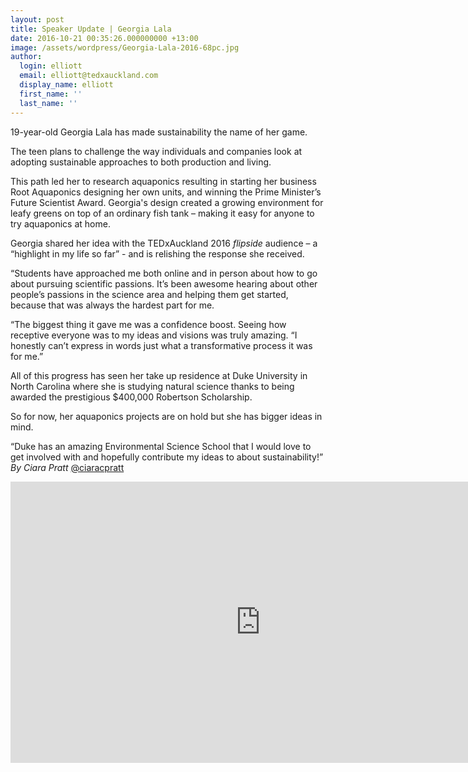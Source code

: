 ```yaml
---
layout: post
title: Speaker Update | Georgia Lala
date: 2016-10-21 00:35:26.000000000 +13:00
image: /assets/wordpress/Georgia-Lala-2016-68pc.jpg
author:
  login: elliott
  email: elliott@tedxauckland.com
  display_name: elliott
  first_name: ''
  last_name: ''
---
```

<p>19-year-old Georgia Lala has made sustainability the name of her game.</p>
<p>The teen plans to challenge the way individuals and companies look at adopting sustainable approaches to both production and living.</p>
<p>This path led her to research aquaponics resulting in starting her business Root Aquaponics designing her own units, and winning the Prime Minister’s Future Scientist Award. Georgia's design created a growing environment for leafy greens on top of an ordinary fish tank – making it easy for anyone to try aquaponics at home.</p>
<p>Georgia shared her idea with the TEDxAuckland 2016 <em>flipside</em> audience – a “highlight in my life so far” - and is relishing the response she received.</p>
<p>“Students have approached me both online and in person about how to go about pursuing scientific passions. It’s been awesome hearing about other people’s passions in the science area and helping them get started, because that was always the hardest part for me.</p>
<p>“The biggest thing it gave me was a confidence boost. Seeing how receptive everyone was to my ideas and visions was truly amazing. “I honestly can’t express in words just what a transformative process it was for me.”</p>
<p>All of this progress has seen her take up residence at Duke University in North Carolina where she is studying natural science thanks to being awarded the prestigious $400,000 Robertson Scholarship.</p>
<p>So for now, her aquaponics projects are on hold but she has bigger ideas in mind.</p>
<p>“Duke has an amazing Environmental Science School that I would love to get involved with and hopefully contribute my ideas to about sustainability!”<br />
<em>By </em><span class="gD"><em>Ciara Pratt</em> <a href="https://twitter.com/ciaracpratt">@ciaracpratt</a></span></p>
<p><iframe src="https://www.youtube.com/embed/eeHsYmXQFKU" width="800" height="450" frameborder="0" allowfullscreen="allowfullscreen"></iframe></p>
